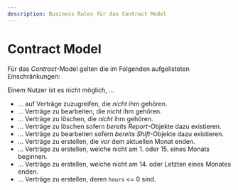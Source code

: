 ```yaml
---
description: Business Rules für das Contract Model
---
```


# Contract Model

Für das _Contract_-Model gelten die im Folgenden aufgelisteten Einschränkungen:

Einem Nutzer ist es nicht möglich, ...

* ... auf Verträge zuzugreifen, die _nicht_ ihm gehören.
* ... Verträge zu bearbeiten, die _nicht_ ihm gehören.
* ... Verträge zu löschen, die _nicht_ ihm gehören.
* ... Verträge zu löschen sofern _bereits_ _Report_-Objekte dazu existieren.
* ... Verträge zu bearbeiten sofern _bereits_ _Shift_-Objekte dazu existieren.
* ... Verträge zu erstellen, die _vor_ dem aktuellen Monat enden.
* ... Verträge zu erstellen, welche nicht am 1. oder 15. eines Monats beginnen.
* ... Verträge zu erstellen, welche nicht am 14. oder Letzten eines Monates enden.
* ... Verträge zu erstellen, deren `hours` &lt;= 0 sind.

